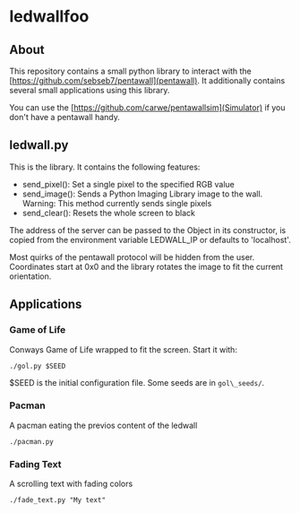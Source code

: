 # ledwallfoo

## About

This repository contains a small python library to interact with the
[https://github.com/sebseb7/pentawall](pentawall). It additionally contains
several small applications using this library.

You can use the [https://github.com/carwe/pentawallsim](Simulator) if you don't
have a pentawall handy.

## ledwall.py

This is the library. It contains the following features:

* send\_pixel(): Set a single pixel to the specified RGB value
* send\_image(): Sends a Python Imaging Library image to the wall. Warning:
  This method currently sends single pixels
* send\_clear(): Resets the whole screen to black

The address of the server can be passed to the Object in its constructor, is
copied from the environment variable LEDWALL\_IP or defaults to 'localhost'.

Most quirks of the pentawall protocol will be hidden from the user. Coordinates
start at 0x0 and the library rotates the image to fit the current orientation.

## Applications

### Game of Life

Conways Game of Life wrapped to fit the screen. Start it with:

    ./gol.py $SEED

$SEED is the initial configuration file. Some seeds are in `gol\_seeds/`.

### Pacman

A pacman eating the previos content of the ledwall

    ./pacman.py

### Fading Text

A scrolling text with fading colors

    ./fade_text.py "My text"

